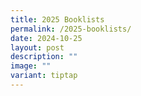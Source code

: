 ```yaml
---
title: 2025 Booklists
permalink: /2025-booklists/
date: 2024-10-25
layout: post
description: ""
image: ""
variant: tiptap
---
```


